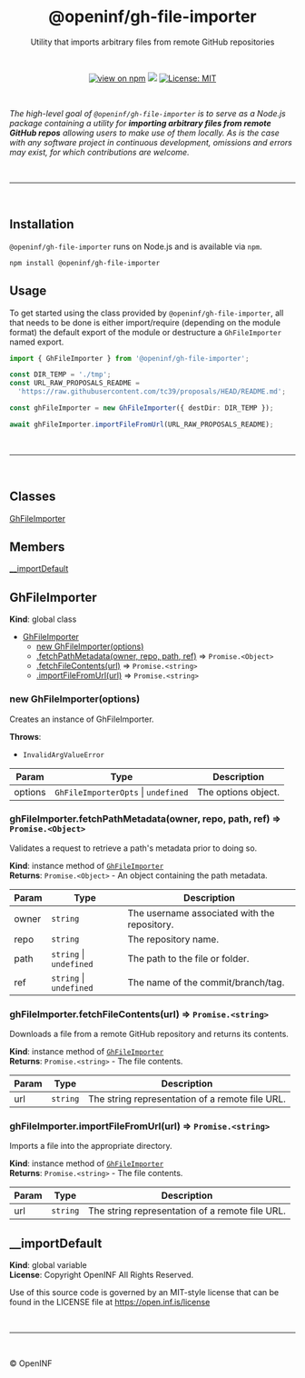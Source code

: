 <h1 align="center">@openinf/gh-file-importer</h1>

<p align="center">Utility that imports arbitrary files from remote GitHub repositories</p>

<br />

<p align="center">
  <a href="https://www.npmjs.com/package/@openinf/gh-file-importer"><img src="https://img.shields.io/npm/v/@openinf/gh-file-importer?style=plastic" alt="view on npm" /></a>
  <img src="https://img.shields.io/github/languages/top/openinf/gh-file-importer?color=blue&style=plastic" />
  <a href="https://opensource.org/licenses/MIT"><img src="https://img.shields.io/github/license/openinf/openinf.github.io?color=blue&style=plastic" alt="License: MIT" /></a>
</p>

<br />

_The high-level goal of `@openinf/gh-file-importer` is to serve as a Node.js
package containing a utility for **importing arbitrary files from remote GitHub
repos** allowing users to make use of them locally. As is the case with any
software project in continuous development, omissions and errors may exist, for
which contributions are welcome._

<br />

---

<br />

## Installation

`@openinf/gh-file-importer` runs on Node.js and is available via `npm`.

```shell
npm install @openinf/gh-file-importer
```

## Usage

To get started using the class provided by `@openinf/gh-file-importer`, all
that needs to be done is either import/require (depending on the module format)
the default export of the module or destructure a `GhFileImporter` named export.

```ts
import { GhFileImporter } from '@openinf/gh-file-importer';

const DIR_TEMP = './tmp';
const URL_RAW_PROPOSALS_README =
  'https://raw.githubusercontent.com/tc39/proposals/HEAD/README.md';

const ghFileImporter = new GhFileImporter({ destDir: DIR_TEMP });

await ghFileImporter.importFileFromUrl(URL_RAW_PROPOSALS_README);
```

<br />

---

<br />

## Classes

<dl>
<dt><a href="#GhFileImporter">GhFileImporter</a></dt>
<dd></dd>
</dl>

## Members

<dl>
<dt><a href="#__importDefault">__importDefault</a></dt>
<dd></dd>
</dl>

<a name="GhFileImporter"></a>

## GhFileImporter
**Kind**: global class  

* [GhFileImporter](#GhFileImporter)
    * [new GhFileImporter(options)](#new_GhFileImporter_new)
    * [.fetchPathMetadata(owner, repo, path, ref)](#GhFileImporter+fetchPathMetadata) ⇒ <code>Promise.&lt;Object&gt;</code>
    * [.fetchFileContents(url)](#GhFileImporter+fetchFileContents) ⇒ <code>Promise.&lt;string&gt;</code>
    * [.importFileFromUrl(url)](#GhFileImporter+importFileFromUrl) ⇒ <code>Promise.&lt;string&gt;</code>

<a name="new_GhFileImporter_new"></a>

### new GhFileImporter(options)
Creates an instance of GhFileImporter.

**Throws**:

- <code>InvalidArgValueError</code> 


| Param | Type | Description |
| --- | --- | --- |
| options | <code>GhFileImporterOpts</code> \| <code>undefined</code> | The options object. |

<a name="GhFileImporter+fetchPathMetadata"></a>

### ghFileImporter.fetchPathMetadata(owner, repo, path, ref) ⇒ <code>Promise.&lt;Object&gt;</code>
Validates a request to retrieve a path's metadata prior to doing so.

**Kind**: instance method of [<code>GhFileImporter</code>](#GhFileImporter)  
**Returns**: <code>Promise.&lt;Object&gt;</code> - An object containing the path metadata.  

| Param | Type | Description |
| --- | --- | --- |
| owner | <code>string</code> | The username associated with the repository. |
| repo | <code>string</code> | The repository name. |
| path | <code>string</code> \| <code>undefined</code> | The path to the file or folder. |
| ref | <code>string</code> \| <code>undefined</code> | The name of the commit/branch/tag. |

<a name="GhFileImporter+fetchFileContents"></a>

### ghFileImporter.fetchFileContents(url) ⇒ <code>Promise.&lt;string&gt;</code>
Downloads a file from a remote GitHub repository and returns its contents.

**Kind**: instance method of [<code>GhFileImporter</code>](#GhFileImporter)  
**Returns**: <code>Promise.&lt;string&gt;</code> - The file contents.  

| Param | Type | Description |
| --- | --- | --- |
| url | <code>string</code> | The string representation of a remote file URL. |

<a name="GhFileImporter+importFileFromUrl"></a>

### ghFileImporter.importFileFromUrl(url) ⇒ <code>Promise.&lt;string&gt;</code>
Imports a file into the appropriate directory.

**Kind**: instance method of [<code>GhFileImporter</code>](#GhFileImporter)  
**Returns**: <code>Promise.&lt;string&gt;</code> - The file contents.  

| Param | Type | Description |
| --- | --- | --- |
| url | <code>string</code> | The string representation of a remote file URL. |

<a name="__importDefault"></a>

## \_\_importDefault
**Kind**: global variable  
**License**: Copyright OpenINF All Rights Reserved.

Use of this source code is governed by an MIT-style license that can be
found in the LICENSE file at https://open.inf.is/license  

<br />

---

<br />

&copy; OpenINF
